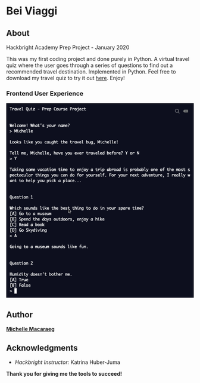 # Bei Viaggi

## About
Hackbright Academy Prep Project - January 2020 

This was my first coding project and done purely in Python. A virtual travel quiz where the user goes through a series of questions to find out a recommended travel destination. Implemented in Python. Feel free to download my travel quiz to try it out [here](https://repl.it/@marissaea/Project-Connect4#main.py). Enjoy!

### Frontend User Experience
![](images/UX.png)

## Author 
**[Michelle Macaraeg](https://www.linkedin.com/in/macaraegm/)**

## Acknowledgments
* *Hackbright Instructor:* Katrina Huber-Juma

**Thank you for giving me the tools to succeed!**
